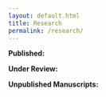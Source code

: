 ```yaml
---
layout: default.html
title: Research
permalink: /research/
---
```


**Published:** 

**Under Review:** 

**Unpublished Manuscripts:** 
